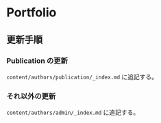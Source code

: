 # Portfolio
## 更新手順
### Publication の更新
`content/authors/publication/_index.md` に追記する。

### それ以外の更新
`content/authors/admin/_index.md` に追記する。
